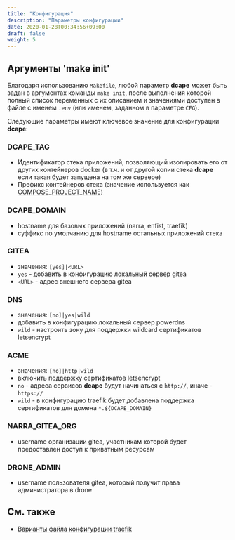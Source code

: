 ```yaml
---
title: "Конфигурация"
description: "Параметры конфигурации"
date: 2020-01-28T00:34:56+09:00
draft: false
weight: 5
---
```


## Аргументы 'make init'

Благодаря использованию `Makefile`, любой параметр **dcape** может быть задан в аргументах команды `make init`, после выполнения которой полный список переменных с их описанием и значениями доступен в файле с именем `.env` (или именем, заданном в параметре `CFG`).

Следующие параметры имеют ключевое значение для конфигурации **dcape**:

### DCAPE_TAG

* Идентификатор стека приложений, позволяющий изолировать его от других контейнеров docker (в т.ч. и от другой копии стека **dcape** если такая будет запущена на том же сервере)
* Префикс контейнеров стека (значение используется как [COMPOSE_PROJECT_NAME](https://docs.docker.com/compose/reference/envvars/#compose_project_name))

### DCAPE_DOMAIN

* hostname для базовых приложений (narra, enfist, traefik)
* суффикс по умолчанию для hostname остальных приложений стека

### GITEA

* значения: `[yes]|<URL>`
* `yes` - добавить в конфигурацию локальный сервер gitea
* `<URL>` - адрес внешнего сервера gitea

### DNS

* значения: `[no]|yes|wild`
* добавить в конфигурацию локальный сервер powerdns
* `wild` - настроить зону для поддержки wildcard сертификатов letsencrypt

### ACME

* значения: `[no]|http|wild`
* включить поддержку сертификатов letsencrypt
* `no` - адреса сервисов **dcape** будут начинаться с `http://`, иначе - `https://`
* `wild` - в конфигурацию traefik будет добавлена поддержка сертификатов для домена `*.${DCAPE_DOMAIN}`

### NARRA_GITEA_ORG

* username организации gitea, участникам которой будет предоставлен доступ к приватным ресурсам

### DRONE_ADMIN

* username пользователя gitea, который получит права администратора в drone

## См. также

* [Варианты файла конфигурации traefik](/dcape/baseapps/traefik/#configs)

